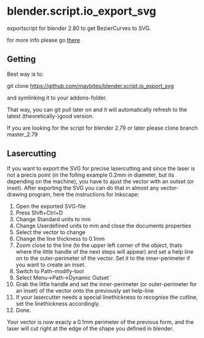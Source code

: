blender.script.io_export_svg
===============

exportscript for blender 2.80 to get BezierCurves to SVG. 

for more info please go [there](http://wiki.blender.org/index.php/Extensions:2.6/Py/Scripts/Import-Export/Inkscape_SVG_Exporter)

Getting
---

Best way is to:

git clone https://github.com/maybites/blender.script.io_export_svg

and symlinking it to your addons-folder.

That way, you can git pull later on and it will automatically refresh to the latest (theoretically-)good version.

If you are looking for the script for blender 2.79 or later please clone branch master_2.79


Lasercutting
---

If you want to export the SVG for precise lasercutting and since the laser is not a precis point (in the folling example 0.2mm in diameter, but its depending on the machine), you have to ajust the vector with an outset (or inset). After exporting the SVG you can do that in almost any vector-drawing program, here the instructions for Inkscape:

1. Open the exported SVG-file
2. Press Shift+Ctrl+D
3. Change Standard units to mm
4. Change Userdefined units to mm and close the documents properties
5. Select the vector to change
6. Change the line thickness to 0.1mm
7. Zoom close to the line (to the upper left corner of the object, thats where the little handle of the next steps will appear) and set a help line on to the outer-perimeter of the vector. Set it to the inner-perimeter if you want to create an inset.
8. Switch to Path-modify-tool
9. Select Menu->Path->Dynamic Outset¨
10. Grab the little handle and set the inner-perimeter (or outer-perimeter for an inset) of the vector onto the previously set help-line
11. If your lasercutter needs a special linethickness to recognise the cutline, set the linethickness accordingly.
12. Done. 

Your vector is now exacly a 0.1mm perimeter of the previous form, and the laser will cut right at the edge of the shape you defined in blender. 

